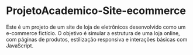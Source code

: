 # ProjetoAcademico-Site-ecommerce
Este é um projeto de um site de loja de eletrônicos desenvolvido como um e-commerce fictício. O objetivo é simular a estrutura de uma loja online, com páginas de produtos, estilização responsiva e interações básicas com JavaScript.
